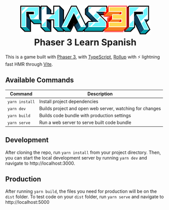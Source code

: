 <h1 align="center">
  <br>
  <a href="https://github.com/geocine/phaser3-rollup-typescript#readme"><img src="https://raw.githubusercontent.com/geocine/phaser3-learn-esepranto/master/public/assets/phaser3-logo.png" alt="header"/></a>
  <br>
  Phaser 3 Learn Spanish
  <br>
</h1>

This is a game built with [Phaser 3](https://github.com/photonstorm/phaser), with [TypeScript](https://www.typescriptlang.org/), [Rollup](https://rollupjs.org) with ⚡️ lightning fast HMR through [Vite](https://vitejs.dev/).

## Available Commands

| Command | Description |
|---------|-------------|
| `yarn install` | Install project dependencies |
| `yarn dev` | Builds project and open web server, watching for changes |
| `yarn build` | Builds code bundle with production settings  |
| `yarn serve` | Run a web server to serve built code bundle |

## Development

After cloning the repo, run `yarn install` from your project directory. Then, you can start the local development
server by running `yarn dev` and navigate to http://localhost:3000.

## Production

After running `yarn build`, the files you need for production will be on the `dist` folder. To test code on your `dist` folder, run `yarn serve` and navigate to http://localhost:5000